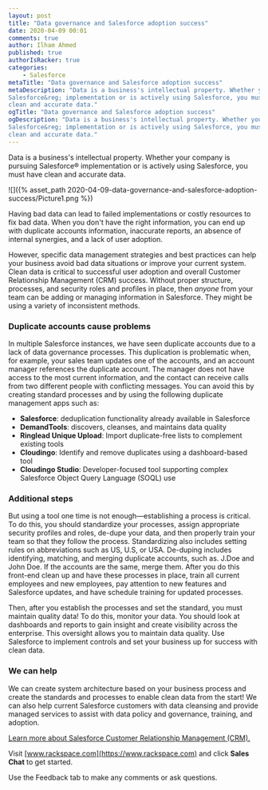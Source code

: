 ```yaml
---
layout: post
title: "Data governance and Salesforce adoption success"
date: 2020-04-09 00:01
comments: true
author: Ilham Ahmed
published: true
authorIsRacker: true
categories:
    - Salesforce
metaTitle: "Data governance and Salesforce adoption success"
metaDescription: "Data is a business's intellectual property. Whether your company is pursuing
Salesforce&reg; implementation or is actively using Salesforce, you must have
clean and accurate data."
ogTitle: "Data governance and Salesforce adoption success"
ogDescription: "Data is a business's intellectual property. Whether your company is pursuing
Salesforce&reg; implementation or is actively using Salesforce, you must have
clean and accurate data."
---
```


Data is a business's intellectual property. Whether your company is pursuing
Salesforce&reg; implementation or is actively using Salesforce, you must have
clean and accurate data.

<!-- more -->

![]({% asset_path 2020-04-09-data-governance-and-salesforce-adoption-success/Picture1.png %})


Having bad data can lead to failed implementations or costly resources to fix
bad data. When you don't have the right information, you can end up with
duplicate accounts information, inaccurate reports, an absence of internal
synergies, and a lack of user adoption.

However, specific data management strategies and best practices can help your
business avoid bad data situations or improve your current system. Clean data
is critical to successful user adoption and overall Customer Relationship
Management (CRM) success. Without proper structure, processes, and security
roles and profiles in place, then *anyone* from your team can be adding or
managing information in Salesforce. They might be using a variety of
inconsistent methods.

### Duplicate accounts cause problems

In multiple Salesforce instances, we have seen duplicate accounts due to a lack
of data governance processes. This duplication is problematic when, for example,
your sales team updates one of the accounts, and an account manager references
the duplicate account. The manager does not have access to the most current
information, and the contact can receive calls from two different people with
conflicting messages. You can avoid this by creating standard processes and by
using the following duplicate management apps such as:

- **Salesforce**: deduplication functionality already available in Salesforce
- **DemandTools**: discovers, cleanses, and maintains data quality
- **Ringlead Unique Upload**: Import duplicate-free lists to complement existing
  tools
- **Cloudingo**: Identify and remove duplicates using a dashboard-based tool
- **Cloudingo Studio**: Developer-focused tool supporting complex Salesforce
  Object Query Language (SOQL) use

### Additional steps

But using a tool one time is not enough&mdash;establishing a process is critical.
To do this, you should standardize your processes, assign appropriate security
profiles and roles, de-dupe your data, and then properly train your team so that
they follow the process. Standardizing also includes setting rules on
abbreviations such as US, U.S, or USA. De-duping includes identifying, matching,
and merging duplicate accounts, such as. J.Doe and John Doe. If the accounts are
the same, merge them. After you do this front-end clean up and have these
processes in place, train all current employees and new employees, pay attention
to new features and Salesforce updates, and have schedule training for updated
processes.

Then, after you establish the processes and set the standard, you must maintain
quality data! To do this, monitor your data. You should look at dashboards and
reports to gain insight and create visibility across the enterprise. This
oversight allows you to maintain data quality. Use Salesforce to implement
controls and set your business up for success with clean data.

### We can help

We can create system architecture based on your business process and create the
standards and processes to enable clean data from the start! We can also help
current Salesforce customers with data cleansing and provide managed services
to assist with data policy and governance, training, and adoption.

<a class="cta teal" id="cta" href="https://www.rackspace.com/salesforce">Learn more about Salesforce Customer Relationship Management (CRM).</a>

Visit [www.rackspace.com](https://www.rackspace.com) and click **Sales Chat**
to get started.

Use the Feedback tab to make any comments or ask questions.


